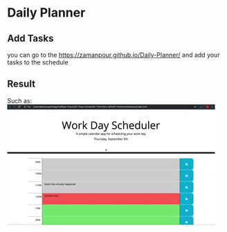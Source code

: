 # Daily Planner

## Add Tasks

you can go to the https://zamanpour.github.io/Daily-Planner/ and add your tasks to the schedule

## Result
Such as: <img src='images/05-third-party-apis-homework-demo.gif'>
